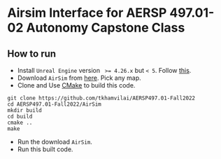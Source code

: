 # Airsim Interface for AERSP 497.01-02 Autonomy Capstone Class

## How to run
- Install `Unreal Engine` version ` >= 4.26.x` but `< 5`. Follow [this](https://www.unrealengine.com/en-US/download).
- Download `AirSim` from [here](https://github.com/Microsoft/AirSim/releases). Pick any map.
- Clone and Use [CMake](https://cmake.org/) to build this code.
```
git clone https://github.com/tkhamvilai/AERSP497.01-Fall2022
cd AERSP497.01-Fall2022/AirSim
mkdir build
cd build
cmake ..
make
```
- Run the download `AirSim`.
- Run this built code.